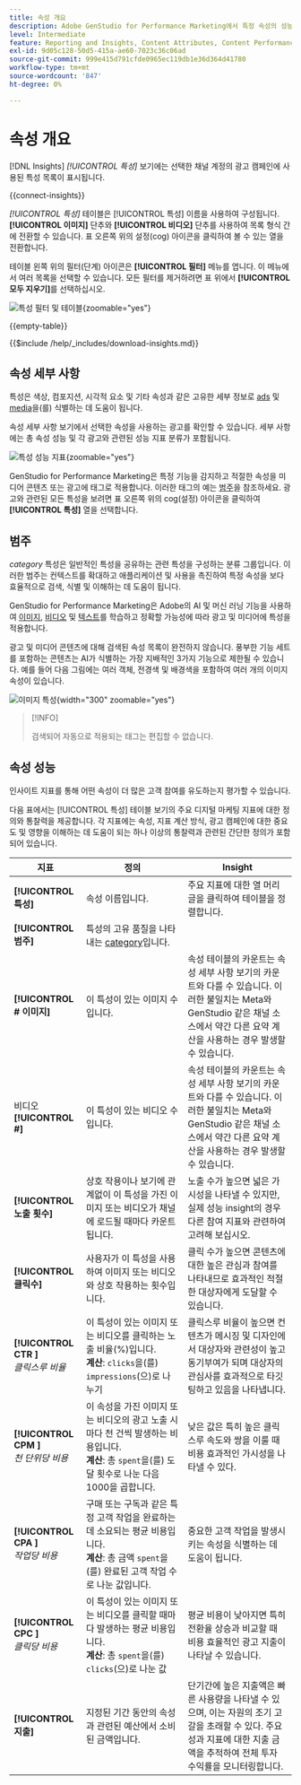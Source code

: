 ```yaml
---
title: 속성 개요
description: Adobe GenStudio for Performance Marketing에서 특정 속성의 성능을 평가하는 방법을 알아봅니다.
level: Intermediate
feature: Reporting and Insights, Content Attributes, Content Performance
exl-id: 9d05c128-50d5-415a-ae60-7023c36c06ad
source-git-commit: 999e415d791cfde0965ec119db1e36d364d41780
workflow-type: tm+mt
source-wordcount: '847'
ht-degree: 0%

---
```


# 속성 개요

[!DNL Insights] _[!UICONTROL 특성]_ 보기에는 선택한 채널 계정의 광고 캠페인에 사용된 특성 목록이 표시됩니다.

{{connect-insights}}

_[!UICONTROL 특성]_ 테이블은 [!UICONTROL 특성] 이름을 사용하여 구성됩니다. **[!UICONTROL 이미지]** 단추와 **[!UICONTROL 비디오]** 단추를 사용하여 목록 형식 간에 전환할 수 있습니다. 표 오른쪽 위의 설정(cog) 아이콘을 클릭하여 볼 수 있는 열을 전환합니다.

테이블 왼쪽 위의 필터(단계) 아이콘은 **[!UICONTROL 필터]** 메뉴를 엽니다. 이 메뉴에서 여러 목록을 선택할 수 있습니다. 모든 필터를 제거하려면 표 위에서 **[!UICONTROL 모두 지우기]**&#x200B;를 선택하십시오.

![특성 필터 및 테이블](/help/assets/insights-attributes-filter.png){zoomable="yes"}

{{empty-table}}

{{$include /help/_includes/download-insights.md}}

## 속성 세부 사항

특성은 색상, 컴포지션, 시각적 요소 및 기타 속성과 같은 고유한 세부 정보로 [ads](ads.md#ad-details) 및 [media](media.md#media-details)을(를) 식별하는 데 도움이 됩니다.

속성 세부 사항 보기에서 선택한 속성을 사용하는 광고를 확인할 수 있습니다. 세부 사항에는 총 속성 성능 및 각 광고와 관련된 성능 지표 분류가 포함됩니다.

![특성 성능 지표](/help/assets/insights-attribute-details.png){zoomable="yes"}

GenStudio for Performance Marketing은 특정 기능을 감지하고 적절한 속성을 미디어 콘텐츠 또는 광고에 태그로 적용합니다. 이러한 태그의 예는 [범주](#categories)을 참조하세요. 광고와 관련된 모든 특성을 보려면 표 오른쪽 위의 cog(설정) 아이콘을 클릭하여 **[!UICONTROL 특성]** 열을 선택합니다.

## 범주

_category_ 특성은 일반적인 특성을 공유하는 관련 특성을 구성하는 분류 그룹입니다. 이러한 범주는 컨텍스트를 확대하고 애플리케이션 및 사용을 촉진하여 특정 속성을 보다 효율적으로 검색, 식별 및 이해하는 데 도움이 됩니다.

GenStudio for Performance Marketing은 Adobe의 AI 및 머신 러닝 기능을 사용하여 [이미지](image-features.md), [비디오](video-features.md) 및 [텍스트](text-features.md)를 학습하고 정확할 가능성에 따라 광고 및 미디어에 특성을 적용합니다.

광고 및 미디어 콘텐츠에 대해 검색된 속성 목록이 완전하지 않습니다. 풍부한 기능 세트를 포함하는 콘텐츠는 AI가 식별하는 가장 지배적인 3가지 기능으로 제한될 수 있습니다. 예를 들어 다음 그림에는 여러 객체, 전경색 및 배경색을 포함하여 여러 개의 이미지 속성이 있습니다.

![이미지 특성](/help/assets/category/asset-attributes.png "Toucan 이미지에 검색된 특성이 여러 개 포함되어 있습니다"){width="300" zoomable="yes"}

>[!INFO]
>
>검색되어 자동으로 적용되는 태그는 편집할 수 없습니다.

## 속성 성능

인사이트 지표를 통해 어떤 속성이 더 많은 고객 참여를 유도하는지 평가할 수 있습니다.

다음 표에서는 [!UICONTROL 특성] 테이블 보기의 주요 디지털 마케팅 지표에 대한 정의와 통찰력을 제공합니다. 각 지표에는 속성, 지표 계산 방식, 광고 캠페인에 대한 중요도 및 영향을 이해하는 데 도움이 되는 하나 이상의 통찰력과 관련된 간단한 정의가 포함되어 있습니다.

| 지표 | 정의 | Insight |
| ---------------------- | ----------------------------- | -------------------------------- |
| **[!UICONTROL 특성]** | 속성 이름입니다. | 주요 지표에 대한 열 머리글을 클릭하여 테이블을 정렬합니다. |
| **[!UICONTROL 범주]** | 특성의 고유 품질을 나타내는 [category](#categories)입니다. |  |
| **[!UICONTROL # 이미지]** | 이 특성이 있는 이미지 수입니다. | 속성 테이블의 카운트는 속성 세부 사항 보기의 카운트와 다를 수 있습니다. 이러한 불일치는 Meta와 GenStudio 같은 채널 소스에서 약간 다른 요약 계산을 사용하는 경우 발생할 수 있습니다. |
| 비디오 **[!UICONTROL #]** | 이 특성이 있는 비디오 수입니다. | 속성 테이블의 카운트는 속성 세부 사항 보기의 카운트와 다를 수 있습니다. 이러한 불일치는 Meta와 GenStudio 같은 채널 소스에서 약간 다른 요약 계산을 사용하는 경우 발생할 수 있습니다. |
| **[!UICONTROL 노출 횟수]** | 상호 작용이나 보기에 관계없이 이 특성을 가진 이미지 또는 비디오가 채널에 로드될 때마다 카운트됩니다. | 노출 수가 높으면 넓은 가시성을 나타낼 수 있지만, 실제 성능 insight의 경우 다른 참여 지표와 관련하여 고려해 보십시오. |
| **[!UICONTROL 클릭수]** | 사용자가 이 특성을 사용하여 이미지 또는 비디오와 상호 작용하는 횟수입니다. | 클릭 수가 높으면 콘텐츠에 대한 높은 관심과 참여를 나타내므로 효과적인 적절한 대상자에게 도달할 수 있습니다. |
| **[!UICONTROL CTR ]**<br>_클릭스루 비율_ | 이 특성이 있는 이미지 또는 비디오를 클릭하는 노출 비율(%)입니다.<br>**계산**: `clicks`을(를) `impressions`(으)로 나누기 | 클릭스루 비율이 높으면 컨텐츠가 메시징 및 디자인에서 대상자와 관련성이 높고 동기부여가 되며 대상자의 관심사를 효과적으로 타깃팅하고 있음을 나타냅니다. |
| **[!UICONTROL CPM ]**<br>_천 단위당 비용_ | 이 속성을 가진 이미지 또는 비디오의 광고 노출 시마다 천 건씩 발생하는 비용입니다.<br>**계산**: 총 `spent`을(를) 도달 횟수로 나눈 다음 1000을 곱합니다. | 낮은 값은 특히 높은 클릭스루 속도와 쌍을 이룰 때 비용 효과적인 가시성을 나타낼 수 있다. |
| **[!UICONTROL CPA ]**<br>_작업당 비용_ | 구매 또는 구독과 같은 특정 고객 작업을 완료하는 데 소요되는 평균 비용입니다.<br>**계산**: 총 금액 `spent`을(를) 완료된 고객 작업 수로 나눈 값입니다. | 중요한 고객 작업을 발생시키는 속성을 식별하는 데 도움이 됩니다. |
| **[!UICONTROL CPC ]**<br>_클릭당 비용_ | 이 특성이 있는 이미지 또는 비디오를 클릭할 때마다 발생하는 평균 비용입니다.<br>**계산**: 총 `spent`을(를) `clicks`(으)로 나눈 값 | 평균 비용이 낮아지면 특히 전환율 상승과 비교할 때 비용 효율적인 광고 지출이 나타날 수 있습니다. |
| **[!UICONTROL 지출]** | 지정된 기간 동안의 속성과 관련된 예산에서 소비된 금액입니다. | 단기간에 높은 지출액은 빠른 사용량을 나타낼 수 있으며, 이는 자원의 조기 고갈을 초래할 수 있다. 주요 성과 지표에 대한 지출 금액을 추적하여 전체 투자 수익률을 모니터링합니다. |
